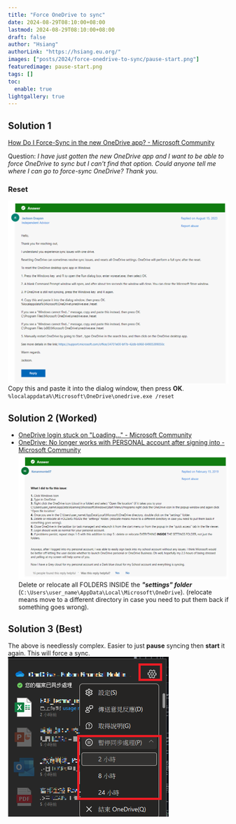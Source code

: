 ```yaml
---
title: "Force OneDrive to sync"
date: 2024-08-29T08:10:00+08:00
lastmod: 2024-08-29T08:10:00+08:00
draft: false
author: "Hsiang"
authorLink: "https://hsiang.eu.org/"
images: ["posts/2024/force-onedrive-to-sync/pause-start.png"]
featuredimage: pause-start.png
tags: []
toc:
  enable: true
lightgallery: true
---
```

## Solution 1
[How Do I Force-Sync in the new OneDrive app? - Microsoft Community](https://answers.microsoft.com/en-us/msoffice/forum/all/how-do-i-force-sync-in-the-new-onedrive-app/00efb4e3-e3a7-46d9-b72c-ba9f1fe75b68?page=2)

Question: *I have just gotten the new OneDrive app and I want to be able to force OneDrive to sync but I can't find that option. Could anyone tell me where I can go to force-sync OneDrive? Thank you.*

### Reset
![reset.png](reset.png "Reset")
Copy this and paste it into the dialog window, then press **OK**.
`%localappdata%\Microsoft\OneDrive\onedrive.exe /reset`

## Solution 2 (Worked)
- [OneDrive login stuck on "Loading..." - Microsoft Community](https://answers.microsoft.com/en-us/msoffice/forum/all/onedrive-login-stuck-on-loading/34c27277-955f-40dc-921d-f66abc3c0617)
- [OneDrive: No longer works with PERSONAL account after signing into - Microsoft Community](https://answers.microsoft.com/en-us/msoffice/forum/all/onedrive-no-longer-works-with-personal-account/ca33cc02-bfb8-4f56-ba42-2b1c2bae32a3)
  ![clear-settings.png](clear-settings.png "Clear Settings")
  Delete or relocate all FOLDERS INSIDE the ***"settings" folder*** (`C:\Users\user_name\AppData\Local\Microsoft\OneDrive`). (relocate means move to a different directory in case you need to put them back if something goes wrong).

## Solution 3 (Best)
The above is needlessly complex. Easier to just **pause** syncing then **start** it again. This will force a sync.
![pause-start.png](pause-start.png "Pause and Start")